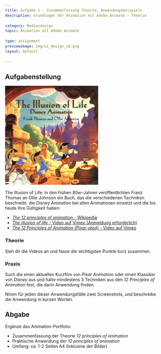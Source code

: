```yaml
---
title: Aufgabe 1 - Zusammenfassung Theorie, Anwendungsbeispiele
description: Grundlagen der Animation mit Adobe Animate – Theorie

category: Mediendesign
topic: Animation mit Adobe Animate

type: assignment
previewimage: img/ui_design_xd.png
layout: default

---
```


## Aufgabenstellung

![The Illusion of Life Disney Animation](img/Book_the_illusion_of_life.jpg)

The Illusion of Life: In den frühen 80er-Jahren veröffentlichten Franz Thomas an Ollie Johnson ein Buch, das die verschiedenen Techniken beschreibt, die Disney Animation bei allen Animationen einsetzt und die bis heute ihre Gültigkeit haben:

- [_The 12 principles of animation_ - Wikipedia](https://en.wikipedia.org/wiki/Twelve_basic_principles_of_animation)
- [_The illusion of life_ - Video auf Vimeo (Anmeldung erforderlich)](https://vimeo.com/93206523)
- [_The 12 Principles of Animation (Pixar-ated)_ - Video auf Vimeo](https://vimeo.com/207384652)

### Theorie

Sieh dir die Videos an und fasse die wichtigsten Punkte kurz zusammen.

### Praxis

Such die einen aktuellen Kurzfilm von _Pixar Animation_ oder einen Klassiker von _Disney_ aus und halte mindestens 3 Techniken aus den _12 Principles of Animation_ fest, die darin Anwendung finden.

Nimm für jeden dieser Anwendungsfälle zwei Screenshots, und beschreibe die Anwendung in kurzen Worten.

## Abgabe
Ergänze das Animation-Portfolio:
- Zusammenfassung der Theorie _12 principles of animation_
- Praktische Anwendung der _12 principles of animation_
- Umfang: ca. 1-2 Seiten A4 (Inklusive der Bilder)
